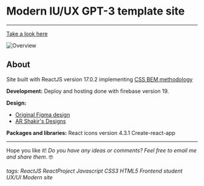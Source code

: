 # Modern IU/UX GPT-3 template site
---

[Take a look here](https://gpt3-landing-page.web.app/)

![Overview](https://i.imgur.com/uPGVIgu.png)

## About 

Site built with ReactJS version 17.0.2 implementing [CSS BEM methodology](https://sparkbox.com/foundry/bem_by_example)

**Development:**
Deploy and hosting done with firebase version 19.

**Design:**
* [Original Figma design](https://www.figma.com/file/lz9lLpFHMxHm2odnwM3R0z/gpt3?node-id=0%3A15)
* [AR Shakir's Designs](https://www.arshakir.com/)


**Packages and libraries:**
React icons version 4.3.1
Create-react-app



---
Hope you like it! 
*Do you have any ideas or comments? Feel free to email me and share them.* 🤓



###### tags: ReactJS ReactProject Javascript CSS3 HTML5 Frontend student UX/UI Modern site
